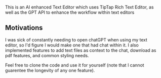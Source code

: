 This is an AI enhanced Text Editor which uses TipTap Rich Text Editor, as well as the GPT API to enhance the workflow within text editors

## Motivations

I was sick of constantly needing to open chatGPT when using my text editor, so I'd figure I would make one that had chat within it. I also implemented features to add text files as context to the chat, download as pdf features, and common styling needs.

Feel free to clone the code and use it for yourself (note that I cannot guarentee the longevity of any one feature).